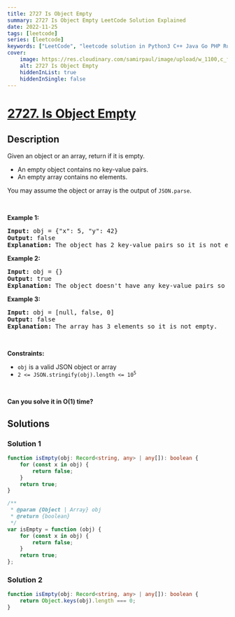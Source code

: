```yaml
---
title: 2727 Is Object Empty
summary: 2727 Is Object Empty LeetCode Solution Explained
date: 2022-11-25
tags: [leetcode]
series: [leetcode]
keywords: ["LeetCode", "leetcode solution in Python3 C++ Java Go PHP Ruby Swift TypeScript Rust C# JavaScript C", "2727 Is Object Empty LeetCode Solution Explained in all languages"]
cover:
    image: https://res.cloudinary.com/samirpaul/image/upload/w_1100,c_fit,co_rgb:FFFFFF,l_text:Arial_75_bold:2727 Is Object Empty - Solution Explained/problem-solving.webp
    alt: 2727 Is Object Empty
    hiddenInList: true
    hiddenInSingle: false
---
```



# [2727. Is Object Empty](https://leetcode.com/problems/is-object-empty)


## Description

<p>Given an object or an array, return if it is empty.</p>

<ul>
	<li>An empty object contains no key-value pairs.</li>
	<li>An empty array contains no elements.</li>
</ul>

<p>You may assume the object or array is the output of&nbsp;<code>JSON.parse</code>.</p>

<p>&nbsp;</p>
<p><strong class="example">Example 1:</strong></p>

<pre>
<strong>Input:</strong> obj = {&quot;x&quot;: 5, &quot;y&quot;: 42}
<strong>Output:</strong> false
<strong>Explanation:</strong> The object has 2 key-value pairs so it is not empty.
</pre>

<p><strong class="example">Example 2:</strong></p>

<pre>
<strong>Input:</strong> obj = {}
<strong>Output:</strong> true
<strong>Explanation:</strong> The object doesn&#39;t have any key-value pairs so it is empty.
</pre>

<p><strong class="example">Example 3:</strong></p>

<pre>
<strong>Input:</strong> obj = [null, false, 0]
<strong>Output:</strong> false
<strong>Explanation:</strong> The array has 3 elements so it is not empty.
</pre>

<p>&nbsp;</p>
<p><strong>Constraints:</strong></p>

<ul>
	<li><code>obj</code> is a valid JSON object or array</li>
	<li><code>2 &lt;= JSON.stringify(obj).length &lt;= 10<sup>5</sup></code></li>
</ul>

<p>&nbsp;</p>
<strong>Can you solve it in O(1) time?</strong>

## Solutions

### Solution 1

<!-- tabs:start -->

```ts
function isEmpty(obj: Record<string, any> | any[]): boolean {
    for (const x in obj) {
        return false;
    }
    return true;
}
```

```js
/**
 * @param {Object | Array} obj
 * @return {boolean}
 */
var isEmpty = function (obj) {
    for (const x in obj) {
        return false;
    }
    return true;
};
```

<!-- tabs:end -->

### Solution 2

<!-- tabs:start -->

```ts
function isEmpty(obj: Record<string, any> | any[]): boolean {
    return Object.keys(obj).length === 0;
}
```

<!-- tabs:end -->

<!-- end -->
